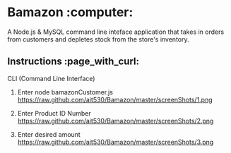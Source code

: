 <h1>Bamazon :computer:</h1>
<p>A Node.js &#38; MySQL command line inteface application that takes in orders from customers and depletes stock from the store's inventory.</p>

<h2>Instructions :page_with_curl:</h2>

<p> 
CLI (Command Line Interface)

1. Enter node bamazonCustomer.js
https://raw.github.com/ait530/Bamazon/master/screenShots/1.png

2. Enter Product ID Number
https://raw.github.com/ait530/Bamazon/master/screenShots/2.png

3. Enter desired amount
https://raw.github.com/ait530/Bamazon/master/screenShots/3.png
</p>

